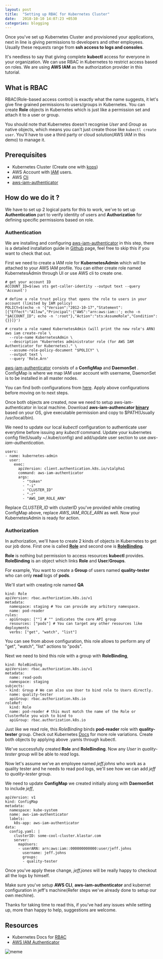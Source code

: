 ```yaml
---
layout: post
title:  "Setting up RBAC for Kubernetes Cluster"
date:   2018-10-10 14:07:23 +0530
categories: blogging 
---
```


Once you've set up Kubernetes Cluster and provisioned your applications, next in line is giving permissions to
developers and other employees. Usually these requests range from __ssh access to logs and consoles__.

It's needless to say that giving complete __kubectl__ access for everyone in your organization. We can use  RBAC in Kubernetes to
restrict access based on roles. We are using __AWS IAM__ as the authorization provider in this tutorial.

## What is RBAC

RBAC(Role-based access control) is exactly what the name suggests, it let's give fine grained permissions to users/groups
in Kubernetes. You can create __Role__ objects in Kubernetes which is just like a permission set and attach it to a user
or group.

You should note that Kubernetes doesn't recognise _User_ and _Group_ as native objects, which means you can't just
create those like `kubectl create user`. You'll have to use a third party or cloud solution(AWS IAM in this demo) to manage it.

## Prerequisites

- Kubernetes Cluster (Create one with [kops](https://github.com/kubernetes/kops))
- AWS Account with [IAM](https://aws.amazon.com/iam/) users.
- AWS [Cli](https://github.com/aws/aws-cli)
- [aws-iam-authenticator](https://github.com/kubernetes-sigs/aws-iam-authenticator)

## How do we do it ?

We have to set up 2 logical parts for this to work, we've to set up __Authentication__ part to verify identity of
users and __Authorization__ for defining specific permissions based on role.

### Authentication
We are installing and configuring [aws-iam-authenticator](https://github.com/kubernetes-sigs/aws-iam-authenticator) in this
step, there is a detailed installation guide in [Github](https://github.com/kubernetes-sigs/aws-iam-authenticator) page,
feel free to skip this if you want to check that out.


First we need to create a IAM role for __KubernetesAdmin__ which will be attached to your AWS IAM profile. You can either
create role named KubernetesAdmin through UI or use AWS cli to create one.
```
# get your account ID
ACCOUNT_ID=$(aws sts get-caller-identity --output text --query 'Account')

# define a role trust policy that opens the role to users in your account (limited by IAM policy)
POLICY=$(echo -n '{"Version":"2012-10-17","Statement":[{"Effect":"Allow","Principal":{"AWS":"arn:aws:iam::'; echo -n "$ACCOUNT_ID"; echo -n ':root"},"Action":"sts:AssumeRole","Condition":{}}]}')

# create a role named KubernetesAdmin (will print the new role's ARN)
aws iam create-role \
  --role-name KubernetesAdmin \
  --description "Kubernetes administrator role (for AWS IAM Authenticator for Kubernetes)." \
  --assume-role-policy-document "$POLICY" \
  --output text \
  --query 'Role.Arn'
```

[aws-iam-authenticator](https://github.com/kubernetes-sigs/aws-iam-authenticator) consists of a __ConfigMap__ and __DaemonSet__
. ConfigMap is where we map IAM user account with username, DaemonSet is to be installed in all master nodes.

You can find both configurations from [here](https://github.com/kubernetes-sigs/aws-iam-authenticator/blob/master/example.yaml).
Apply above configurations before moving on to next steps.

Once both objects are created, now we need to setup aws-iam-authenticator in local machine. Download
__aws-iam-authencator [binary](https://github.com/kubernetes-sigs/aws-iam-authenticator/releases)__ based on your OS, give
executable permission and copy to $PATH(Usually /usr/local/bin).

We need to update our local _kubectl_ configuration to authenticate user everytime before issuing any _kubectl_ command.
Update your kubernetes config file(Usually ~/.kube/config) and add/update user section to use _aws-iam-authentication_.
```
users:
- name: kubernetes-admin
  user:
    exec:
      apiVersion: client.authentication.k8s.io/v1alpha1
      command: aws-iam-authenticator
      args:
        - "token"
        - "-i"
        - "CLUSTER_ID"
        - "-r"
        - "AWS_IAM_ROLE_ARN"
```
Replace _CLUSTER\_ID_ with clusterID you've provided while creating ConfigMap above, replace _AWS\_IAM\_ROLE\_ARN_ as well.
Now your KubernetesAdmin is ready for action.

### Authorization

In authorization, we'll have to create 2 kinds of objects in Kubernetes to get our job done. First one is called
[__Role__](https://kubernetes.io/docs/reference/access-authn-authz/rbac/#role-and-clusterrole) and second one is 
[__RoleBinding__](https://kubernetes.io/docs/reference/access-authn-authz/rbac/#role-and-clusterrole).

__Role__ is nothing but permission to access resources __kubectl__ provides. __RoleBinding__ is an object which links 
__Role__ and __User__/__Groups__.

For example,
You want to create a __Group__ of users named __quality-tester__  who can only __read__ logs of __pods__.

We'll start with creating role named __QA__
```
kind: Role
apiVersion: rbac.authorization.k8s.io/v1
metadata:
  namespace: staging # You can provide any arbitory namespace.
  name: pod-reader
rules:
- apiGroups: [""] # "" indicates the core API group
  resources: ["pods"] # You can target any other resources like deployments
  verbs: ["get", "watch", "list"]
```
You can see from above configuration, this role allows to perform any of "get", "watch", "list" actions to "pods".

Next we need to bind this role with a group with __RoleBinding__,
```
kind: RoleBinding
apiVersion: rbac.authorization.k8s.io/v1
metadata:
  name: read-pods
  namespace: staging
subjects:
- kind: Group # We can also use User to bind role to Users directly.
  name: quality-tester
  apiGroup: rbac.authorization.k8s.io
roleRef:
  kind: Role
  name: pod-reader # this must match the name of the Role or ClusterRole you wish to bind to
  apiGroup: rbac.authorization.k8s.io
```
Just like we read role, this _RoleBinding_ binds __pod-reader__ role with __quality-tester__ group.
Check out Kubernetes [Docs](https://kubernetes.io/docs/reference/access-authn-authz/rbac/) for more role variations.
Create both objects by applying above .yamls through kubectl.

We've successfully created __Role__ and __RoleBinding__. Now any _User_ in _quality-tester_ group will be able to _read_
logs.

Now let's assume we've an employee named _jeff\.johns_ who work as a quality tester and he needs to read pod logs,
we'll see how we can add _jeff_ to _quality-tester_ group.

We need to update __ConfigMap__ we created initially along with __DaemonSet__ to include _jeff_,
```
apiVersion: v1
kind: ConfigMap
metadata:
  namespace: kube-system
  name: aws-iam-authenticator
  labels:
    k8s-app: aws-iam-authenticator
data:
  config.yaml: |
    clusterID: some-cool-cluster.klastar.com
    server:
      mapUsers:
      - userARN: arn:aws:iam::000000000000:user/jeff.johns
        username: jeff.johns
        groups:
        - quality-tester
```
Once you've apply these change, _jeff.jones_ will be really happy to checkout all the logs by himself.

Make sure you've setup __AWS CLI__, __aws-iam-authenticator__ and kubernet configuration in jeff's
machine(Refer steps we've already done to setup our own mechine).


Thanks for taking time to read this, if you've had any issues while setting up, more than happy to help, suggestions are welcome.

## Resources

- Kubernetes Docs for [RBAC](https://kubernetes.io/docs/reference/access-authn-authz/rbac/)
- [AWS IAM Authenticator](https://github.com/kubernetes-sigs/aws-iam-authenticator)

![meme](https://media.giphy.com/media/fCKGDAmigdB2o/giphy.gif)
